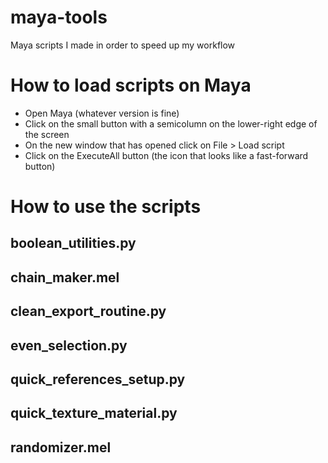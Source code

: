 # maya-tools

Maya scripts I made in order to speed up my workflow

# How to load scripts on Maya

* Open Maya (whatever version is fine)
* Click on the small button with a semicolumn on the lower-right edge of the screen
* On the new window that has opened click on File > Load script
* Click on the ExecuteAll button (the icon that looks like a fast-forward button)

# How to use the scripts

## boolean_utilities.py

## chain_maker.mel

## clean_export_routine.py

## even_selection.py

## quick_references_setup.py

## quick_texture_material.py

## randomizer.mel
